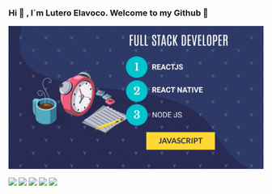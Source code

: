 ### Hi 👋 , I´m Lutero Elavoco. Welcome to my Github :raised_hands: 


![](https://raw.githubusercontent.com/cientista1/cientista1/master/programador.jpg)



[<img src="https://www.crossover.si/wp-content/uploads/2018/06/Facebook-icon.png" width="50px">](https://www.facebook.com/Cientista1) [<img src="https://upload.wikimedia.org/wikipedia/commons/c/ce/Twitter_Logo.png" width="50px">](https://twitter.com/develavoco) [<img src="https://i.pinimg.com/originals/66/41/c9/6641c94e15a0be37af49a4250386c03e.png" width="50px">](https://www.instagram.com/lutero_elavoco/) [<img src="https://1porcentomelhortododia.com.br/wp-content/uploads/2019/01/linkedin-2815969_1920.jpg" width="50px">](https://www.linkedin.com/in/cientista1/) 
[<img src="https://cdn3.iconfinder.com/data/icons/complete-set-icons/512/google512x512.png" width="50px">](mailto:luteroelavoco90@gmail?subject=Oi)
